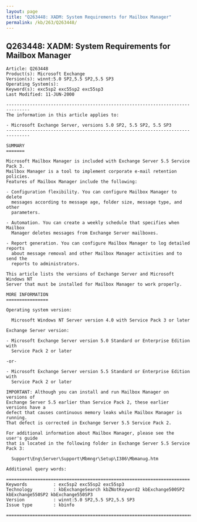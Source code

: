 ```yaml
---
layout: page
title: "Q263448: XADM: System Requirements for Mailbox Manager"
permalink: /kb/263/Q263448/
---
```


## Q263448: XADM: System Requirements for Mailbox Manager

	Article: Q263448
	Product(s): Microsoft Exchange
	Version(s): winnt:5.0 SP2,5.5 SP2,5.5 SP3
	Operating System(s): 
	Keyword(s): exc5sp2 exc55sp2 exc55sp3
	Last Modified: 11-JUN-2000
	
	-------------------------------------------------------------------------------
	The information in this article applies to:
	
	- Microsoft Exchange Server, versions 5.0 SP2, 5.5 SP2, 5.5 SP3 
	-------------------------------------------------------------------------------
	
	SUMMARY
	=======
	
	Microsoft Mailbox Manager is included with Exchange Server 5.5 Service Pack 3.
	Mailbox Manager is a tool to implement corporate e-mail retention policies.
	Features of Mailbox Manager include the following:
	
	- Configuration flexibility. You can configure Mailbox Manager to delete
	  messages according to message age, folder size, message type, and other
	  parameters.
	
	- Automation. You can create a weekly schedule that specifies when Mailbox
	  Manager deletes messages from Exchange Server mailboxes.
	
	- Report generation. You can configure Mailbox Manager to log detailed reports
	  about message removal and other Mailbox Manager activities and to send the
	  reports to administrators.
	
	This article lists the versions of Exchange Server and Microsoft Windows NT
	Server that must be installed for Mailbox Manager to work properly.
	
	MORE INFORMATION
	================
	
	Operating system version:
	
	  Microsoft Windows NT Server version 4.0 with Service Pack 3 or later
	
	Exchange Server version:
	
	- Microsoft Exchange Server version 5.0 Standard or Enterprise Edition with
	  Service Pack 2 or later
	
	-or-
	
	- Microsoft Exchange Server version 5.5 Standard or Enterprise Edition with
	  Service Pack 2 or later
	
	IMPORTANT: Although you can install and run Mailbox Manager on versions of
	Exchange Server 5.5 earlier than Service Pack 2, these earlier versions have a
	defect that causes continuous memory leaks while Mailbox Manager is running.
	That defect is corrected in Exchange Server 5.5 Service Pack 2.
	
	For additional information about Mailbox Manager, please see the user's guide
	that is located in the following folder in Exchange Server 5.5 Service Pack 3:
	
	  Support\Eng\Server\Support\Mbmngr\Setup\I386\Mbmanug.htm
	
	Additional query words:
	
	======================================================================
	Keywords          : exc5sp2 exc55sp2 exc55sp3 
	Technology        : kbExchangeSearch kbZNotKeyword2 kbExchange500SP2 kbExchange550SP2 kbExchange550SP3
	Version           : winnt:5.0 SP2,5.5 SP2,5.5 SP3
	Issue type        : kbinfo
	
	=============================================================================
	
